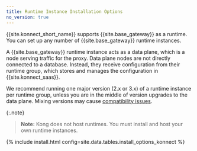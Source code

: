 ```yaml
---
title: Runtime Instance Installation Options
no_version: true
---
```


{{site.konnect_short_name}} supports {{site.base_gateway}} as a runtime.
You can set up any number of {{site.base_gateway}} runtime instances.

A {{site.base_gateway}} runtime instance acts as a data plane, which is a node
serving traffic for the proxy. Data plane nodes are not directly connected
to a database. Instead, they receive configuration from their runtime group,
which stores and manages the configuration in {{site.konnect_saas}}.

We recommend running one major version (2.x or 3.x) of a runtime instance per
runtime group, unless you are in the middle of version upgrades to the data plane.
Mixing versions may cause [compatibility issues](/konnect/runtime-manager/troubleshoot/#version-compatibility).

<!-- Runtime Manager provides pre-populated templates for AWS and Azure that you can create your runtime instances in any of these clouds directly from {{site.konnect_short_name}}. -->

{:.note}
> **Note:** Kong does not host runtimes. You must install and host your own
runtime instances.

{% include install.html config=site.data.tables.install_options_konnect %}
